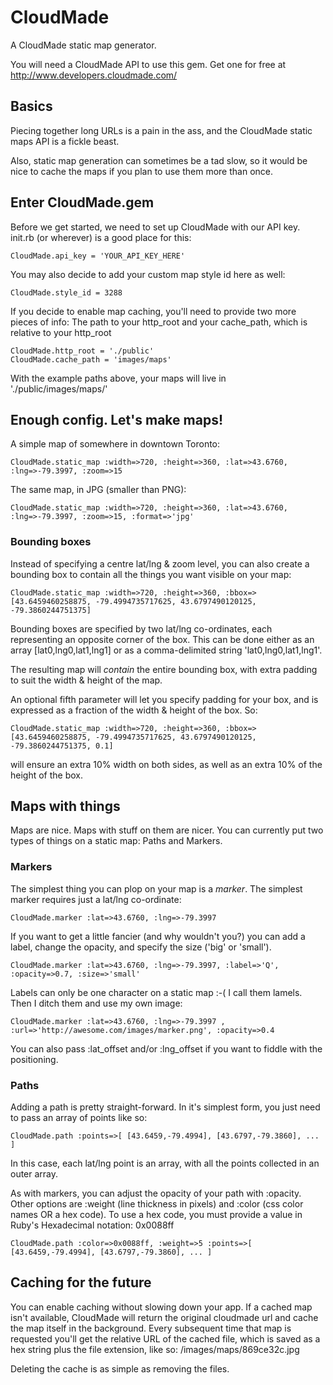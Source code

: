 CloudMade
=========


A CloudMade static map generator.

You will need a CloudMade API to use this gem. Get one for free at http://www.developers.cloudmade.com/ 


Basics
------

Piecing together long URLs is a pain in the ass, and the CloudMade static maps API is a fickle beast.

Also, static map generation can sometimes be a tad slow, so it would be nice to cache the maps if you plan to use them more than once.


Enter CloudMade.gem
-------------------

Before we get started, we need to set up CloudMade with our API key. init.rb (or wherever) is a good place for this:

    CloudMade.api_key = 'YOUR_API_KEY_HERE'

You may also decide to add your custom map style id here as well:

    CloudMade.style_id = 3288

If you decide to enable map caching, you'll need to provide two more pieces of info: The path to your http_root and your cache_path, which is relative to your http_root

    CloudMade.http_root = './public'
    CloudMade.cache_path = 'images/maps'
  
With the example paths above, your maps will live in './public/images/maps/'


Enough config. Let's make maps!
-------------------------------

A simple map of somewhere in downtown Toronto:

    CloudMade.static_map :width=>720, :height=>360, :lat=>43.6760, :lng=>-79.3997, :zoom=>15

The same map, in JPG (smaller than PNG):

    CloudMade.static_map :width=>720, :height=>360, :lat=>43.6760, :lng=>-79.3997, :zoom=>15, :format=>'jpg'

### Bounding boxes

Instead of specifying a centre lat/lng & zoom level, you can also create a bounding box to contain all the things you want visible on your map:

    CloudMade.static_map :width=>720, :height=>360, :bbox=>[43.6459460258875, -79.4994735717625, 43.6797490120125, -79.3860244751375]

Bounding boxes are specified by two lat/lng co-ordinates, each representing an opposite corner of the box. This can be done either as an array [lat0,lng0,lat1,lng1] or as a comma-delimited string 'lat0,lng0,lat1,lng1'.

The resulting map will *contain* the entire bounding box, with extra padding to suit the width & height of the map.

An optional fifth parameter will let you specify padding for your box, and is expressed as a fraction of the width & height of the box. So:

    CloudMade.static_map :width=>720, :height=>360, :bbox=>[43.6459460258875, -79.4994735717625, 43.6797490120125, -79.3860244751375, 0.1]

will ensure an extra 10% width on both sides, as well as an extra 10% of the height of the box. 


Maps with things
----------------

Maps are nice. Maps with stuff on them are nicer. You can currently put two types of things on a static map: Paths and Markers.

### Markers

The simplest thing you can plop on your map is a *marker*. The simplest marker requires just a lat/lng co-ordinate:

    CloudMade.marker :lat=>43.6760, :lng=>-79.3997
    
If you want to get a little fancier (and why wouldn't you?) you can add a label, change the opacity, and specify the size ('big' or 'small').

    CloudMade.marker :lat=>43.6760, :lng=>-79.3997, :label=>'Q', :opacity=>0.7, :size=>'small'

Labels can only be one character on a static map :-( I call them lamels. Then I ditch them and use my own image:

    CloudMade.marker :lat=>43.6760, :lng=>-79.3997 , :url=>'http://awesome.com/images/marker.png', :opacity=>0.4

You can also pass :lat_offset and/or :lng_offset if you want to fiddle with the positioning.

### Paths

Adding a path is pretty straight-forward. In it's simplest form, you just need to pass an array of points like so:

    CloudMade.path :points=>[ [43.6459,-79.4994], [43.6797,-79.3860], ... ]
    
In this case, each lat/lng point is an array, with all the points collected in an outer array.

As with markers, you can adjust the opacity of your path with :opacity. Other options are :weight (line thickness in pixels) and :color (css color names OR a hex code). To use a hex code, you must provide a value in Ruby's Hexadecimal notation: 0x0088ff

    CloudMade.path :color=>0x0088ff, :weight=>5 :points=>[ [43.6459,-79.4994], [43.6797,-79.3860], ... ]


Caching for the future
----------------------

You can enable caching without slowing down your app. If a cached map isn't available, CloudMade will return the original cloudmade url and cache the map itself in the background. Every subsequent time that map is requested you'll get the relative URL of the cached file, which is saved as a hex string plus the file extension, like so: /images/maps/869ce32c.jpg

Deleting the cache is as simple as removing the files.
